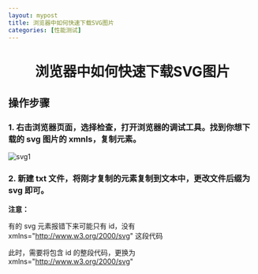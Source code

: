 ```yaml
---
layout: mypost
title: 浏览器中如何快速下载SVG图片
categories: [性能测试]
---
```


# <center> 浏览器中如何快速下载SVG图片 </center>

## 操作步骤

### 1. 右击浏览器页面，选择检查，打开浏览器的调试工具。找到你想下载的 svg 图片的 xmnls，复制元素。

![svg1](svg1.jpg)

### 2. 新建 txt 文件，将刚才复制的元素复制到文本中，更改文件后缀为 svg 即可。

**注意：**

有的 svg 元素报错下来可能只有 id，没有 xmlns="http://www.w3.org/2000/svg" 这段代码

此时，需要将包含 id 的整段代码，更换为 xmlns="http://www.w3.org/2000/svg"